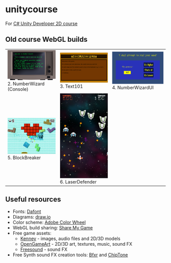 # unitycourse
For [C# Unity Developer 2D course](https://www.udemy.com/unitycourse/)

## Old course WebGL builds
<table>
  <tr>
    <td><a href="https://runninglvlan.github.io/unitycourse/old-02-NumberWizard/"><img src="/docs/old-02-NumberWizard/thumbnail.png" /></a><br>2. NumberWizard (Console)</td>
    <td><a href="https://runninglvlan.github.io/unitycourse/old-03-Text101/"><img src="/docs/old-03-Text101/thumbnail.png" /></a><br>3. Text101</td>
    <td><a href="https://runninglvlan.github.io/unitycourse/old-04-NumberWizardUI/"><img src="/docs/old-04-NumberWizardUI/thumbnail.png" /></a><br>4. NumberWizardUI</td>
  </tr>
  <tr>
    <td><a href="https://runninglvlan.github.io/unitycourse/old-05-BlockBreaker/"><img src="/docs/old-05-BlockBreaker/thumbnail.png" /></a><br>5. BlockBreaker</td>
    <td><a href="https://runninglvlan.github.io/unitycourse/old-06-LaserDefender/"><img src="/docs/old-06-LaserDefender/thumbnail.png" /></a><br>6. LaserDefender</td>
    <td></td>
  </tr>
</table>

## Useful resources
- Fonts: [Dafont](https://www.dafont.com/)
- Diagrams: [draw.io](https://www.draw.io/)
- Color scheme: [Adobe Color Wheel](https://color.adobe.com/create/color-wheel/)
- WebGL build sharing: [Share My Game](http://www.sharemygame.com/)
- Free game assets:
  - [Kenney](https://kenney.nl/assets) - images, audio files and 2D/3D models
  - [OpenGameArt](https://opengameart.org/) - 2D/3D art, textures, music, sound FX
  - [Freesound](https://freesound.org/) - sound FX
- Free Synth sound FX creation tools: [Bfxr](https://www.bfxr.net/) and [ChipTone](http://sfbgames.com/chiptone/)
